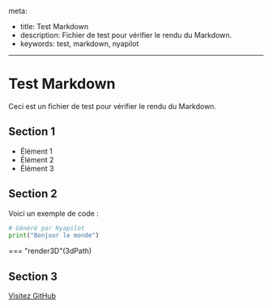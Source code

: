 meta:
  - title: Test Markdown
  - description: Fichier de test pour vérifier le rendu du Markdown.
  - keywords: test, markdown, nyapilot
---

# Test Markdown

Ceci est un fichier de test pour vérifier le rendu du Markdown.

## Section 1

- Élément 1
- Élément 2
- Élément 3

## Section 2

Voici un exemple de code :

```python
# Généré par Nyapilot
print("Bonjour le monde")
```

=== "render3D"(3dPath)


<script>
    console.log("Test")
</script>

## Section 3

[Visitez GitHub](https://github.com)
